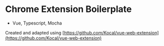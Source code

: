 # Chrome Extension Boilerplate

- Vue, Typescript, Mocha 

Created and adapted using [https://github.com/Kocal/vue-web-extension](https://github.com/Kocal/vue-web-extension)
